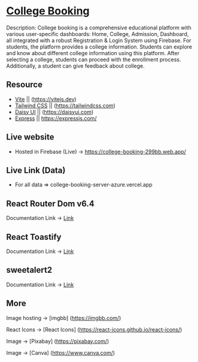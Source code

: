 # [College Booking](https://college-booking-299bb.web.app/)

Description: College booking is a comprehensive educational platform with various user-specific dashboards: Home, College, Admission, Dashboard, all integrated with a robust Registration & Login System using Firebase.
For students, the platform provides a college information. Students can explore and know about different college information using this platform. After selecting a college, students can proceed with the enrollment process. Additionally, a student can give feedback about college.

## Resource

- [Vite](https://vitejs.dev) || (https://vitejs.dev)
- [Tailwind CSS](https://tailwindcss.com) || (https://tailwindcss.com)
- [Daisy UI](https://daisyui.com) || (https://daisyui.com)
- [Express](https://expressjs.com/) || https://expressjs.com/

## Live website

- Hosted in Firebase (Live) -> https://college-booking-299bb.web.app/

## Live Link (Data)

- For all data => college-booking-server-azure.vercel.app

## React Router Dom v6.4

Documentation Link -> [Link](https://reactrouter.com/en/main/start/overview)

## React Toastify

Documentation Link -> [Link](https://www.npmjs.com/package/react-toastify?activeTab=readme)

## sweetalert2

Documentation Link -> [Link](https://sweetalert2.github.io/)

## More

Image hosting -> [imgbb] (https://imgbb.com/)

React Icons -> [React Icons] (https://react-icons.github.io/react-icons/)

Image -> [Pixabay] (https://pixabay.com/)

Image -> [Canva] (https://www.canva.com/)
